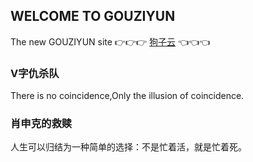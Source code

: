 ## WELCOME TO GOUZIYUN

The new GOUZIYUN site :point_right::point_right::point_right: [狗子云](https://www.gougoujiasu.xyz/) :point_left::point_left::point_left:

### V字仇杀队

There is no coincidence,Only the illusion of coincidence.

### 肖申克的救赎

人生可以归结为一种简单的选择：不是忙着活，就是忙着死。

